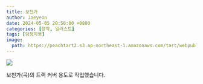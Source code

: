 ```yaml
---
title: 보천가
author: Jaeyeon
date: 2024-05-05 20:50:00 +0800
categories: [창작, 일러스트]
tags: [담청지영]
image:
  path: https://peachtart2.s3.ap-northeast-1.amazonaws.com/tart/webpublic-ccd954d9-aa12-47f3-ba68-ea0d806fdd1e.png
---
```


![](https://peachtart2.s3.ap-northeast-1.amazonaws.com/tart/webpublic-ccd954d9-aa12-47f3-ba68-ea0d806fdd1e.png)

보천가(곡)의 트랙 커버 용도로 작업했습니다.